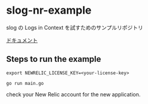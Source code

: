 # slog-nr-example

slog の Logs in Context を試すためのサンプルリポジトリ

[ドキュメント](https://docs.newrelic.com/docs/logs/logs-context/configure-logs-context-go/#5-slog)

## Steps to run the example

```shell
export NEWRELIC_LICENSE_KEY=<your-license-key>
```

```shell
go run main.go
```

check your New Relic account for the new application.
